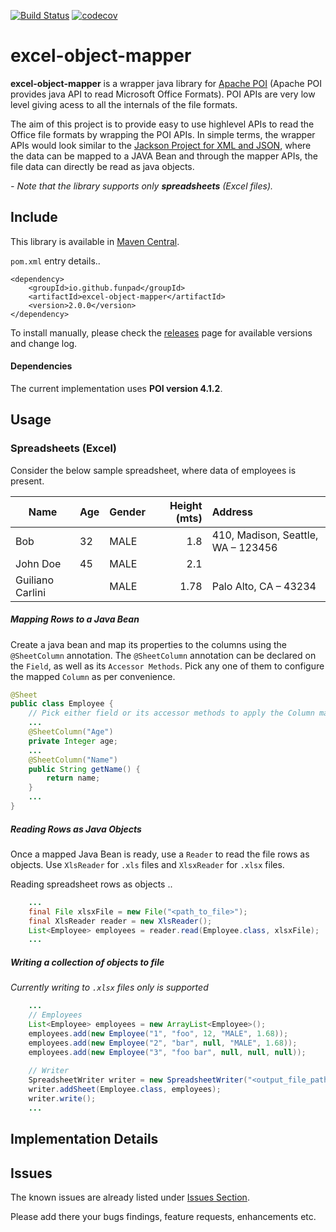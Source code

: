 
[![Build Status](https://travis-ci.org/funpad/excel-object-mapper.svg?branch=master)](https://travis-ci.org/funpad/excel-object-mapper)
[![codecov](https://codecov.io/gh/funpad/excel-object-mapper/branch/master/graph/badge.svg)](https://codecov.io/gh/funpad/excel-object-mapper)


# excel-object-mapper

**excel-object-mapper** is a wrapper java library for [Apache POI](https://poi.apache.org/) (Apache POI provides java API to read Microsoft Office Formats). POI APIs are very low level giving acess to all the internals of the file formats.

The aim of this project is to provide easy to use highlevel APIs to read the Office file formats by wrapping the POI APIs. In simple terms, the wrapper APIs would look similar to the [Jackson Project for XML and JSON](https://github.com/FasterXML/jackson), where the data can be mapped to a JAVA Bean and through the mapper APIs, the file data can directly be read as java objects.

*- Note that the library supports only  **spreadsheets**  (Excel files).*


## Include

This library is available in [Maven Central](https://mvnrepository.com/artifact/io.github.funpad/excel-object-mapper). 

`pom.xml` entry details..

```
<dependency>
    <groupId>io.github.funpad</groupId>
    <artifactId>excel-object-mapper</artifactId>
    <version>2.0.0</version>
</dependency>
```

To install manually, please check the [releases](https://github.com/funpad/excel-object-mapper/releases) page for available versions and  change log.

#### Dependencies

The current implementation uses **POI version 4.1.2**.


## Usage

### Spreadsheets (Excel)

Consider the below sample spreadsheet, where data of employees is present.

| Name              | Age   | Gender | Height (mts) | Address                            |
| ----------------- |:----- | :----- | ------------:| :--------------------------------- |
| Bob               | 32    | MALE   | 1.8          | 410, Madison, Seattle, WA – 123456 |
| John Doe          | 45    | MALE   | 2.1          |                                    |
| Guiliano Carlini  |       | MALE   | 1.78         | Palo Alto, CA – 43234              |


##### Mapping Rows to a Java Bean

Create a java bean and map its properties to the columns using the `@SheetColumn` annotation. The `@SheetColumn` annotation can be declared on the `Field`, as well as its `Accessor Methods`. Pick any one of them to configure the mapped `Column` as per convenience.    

```java
@Sheet
public class Employee {
    // Pick either field or its accessor methods to apply the Column mapping.
    ...
    @SheetColumn("Age")
    private Integer age;
    ...
    @SheetColumn("Name")
    public String getName() {
        return name;
    }
    ...
}
```

##### Reading Rows as Java Objects

Once a mapped Java Bean is ready, use a `Reader` to read the file rows as objects. Use `XlsReader` for `.xls` files and `XlsxReader` for `.xlsx` files.

Reading spreadsheet rows as objects ..

```java
    ...
    final File xlsxFile = new File("<path_to_file>");
    final XlsReader reader = new XlsReader();
    List<Employee> employees = reader.read(Employee.class, xlsxFile);
    ...
```

##### Writing a collection of objects to file

*Currently writing to `.xlsx` files only is supported*

```java
    ...
    // Employees
    List<Employee> employees = new ArrayList<Employee>();
    employees.add(new Employee("1", "foo", 12, "MALE", 1.68));
    employees.add(new Employee("2", "bar", null, "MALE", 1.68));
    employees.add(new Employee("3", "foo bar", null, null, null));
    
    // Writer
    SpreadsheetWriter writer = new SpreadsheetWriter("<output_file_path>");
    writer.addSheet(Employee.class, employees);
    writer.write();
    ...
```

## Implementation Details



## Issues

The known issues are already listed under [Issues Section](https://github.com/funpad/excel-object-mapper/issues).

Please add there your bugs findings, feature requests, enhancements etc. 




